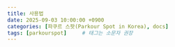 ```yaml
---
title: 사용법
date: 2025-09-03 10:00:00 +0900
categories: [파쿠르 스팟(Parkour Spot in Korea), docs]
tags: [parkourspot]     # 태그는 소문자 권장
---
```

